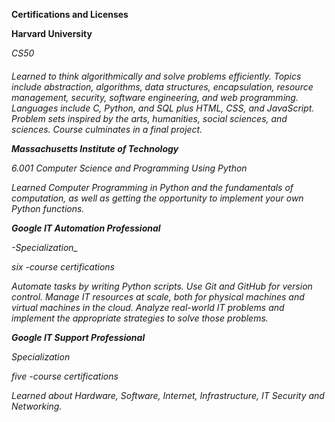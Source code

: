 **Certifications and Licenses**


__Harvard University__

 _CS50_
 <h6> Learned to think algorithmically and solve problems efficiently. Topics include abstraction, algorithms, data structures, encapsulation, resource management, security, software engineering, and web programming. Languages include C, Python, and SQL plus HTML, CSS, and JavaScript. Problem sets inspired by the arts, humanities, social sciences, and sciences. Course culminates in a final project.


__**Massachusetts Institute of Technology**__


_6.001_
Computer Science and Programming Using Python

Learned Computer Programming in Python and the fundamentals of computation, as well as getting the opportunity to implement your own Python functions.


**__Google IT Automation Professional__**

-Specialization_

_six_ 
-course certifications

Automate tasks by writing Python scripts. Use Git and GitHub for version control. Manage IT resources at scale, both for physical machines and virtual machines in the cloud. Analyze real-world IT problems and implement the appropriate strategies to solve those problems.


**__Google IT Support Professional__**

_Specialization_

_five_ 
-course certifications

Learned about Hardware, Software, Internet, Infrastructure, IT Security and Networking.
